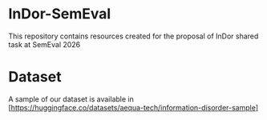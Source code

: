 # InDor-SemEval
This repository contains resources created for the proposal of InDor shared task at SemEval 2026

# Dataset
A sample of our dataset is available in [https://huggingface.co/datasets/aequa-tech/information-disorder-sample]
